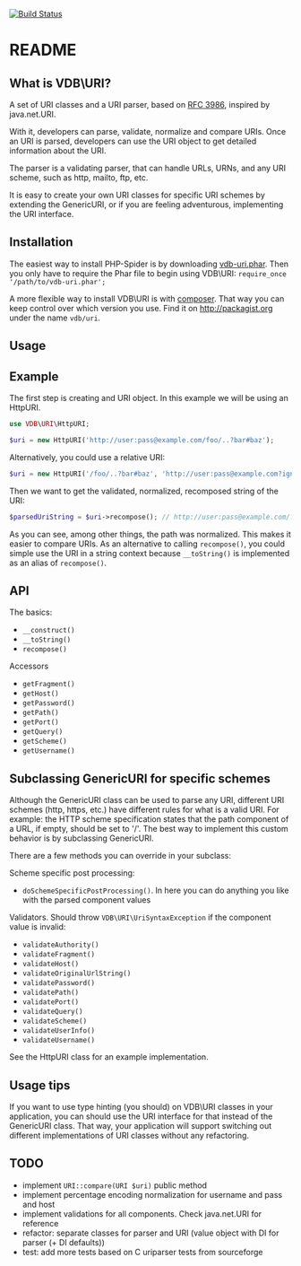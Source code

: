 [![Build Status](https://travis-ci.org/matthijsvandenbos/vdb-uri.png?branch=master)](https://travis-ci.org/matthijsvandenbos/vdb-uri)

README
======
What is VDB\URI?
----------------
A set of URI classes and a URI parser, based on [RFC 3986](https://www.ietf.org/rfc/rfc3986.txt), inspired by java.net.URI.

With it, developers can parse, validate, normalize and compare URIs.
Once an URI is parsed, developers can use the URI object to get detailed information about the URI.

The parser is a validating parser, that can handle URLs, URNs, and any URI scheme, such as http, mailto, ftp, etc.

It is easy to create your own URI classes for specific URI schemes by extending the GenericURI, or if you are feeling adventurous, implementing the URI interface.

Installation
------------
The easiest way to install PHP-Spider is by downloading [vdb-uri.phar](https://github.com/matthijsvandenbos/vdb-uri/raw/master/bin/vdb-uri.phar).
Then you only have to require the Phar file to begin using VDB\URI: `require_once '/path/to/vdb-uri.phar';`

A more flexible way to install VDB\URI is with [composer](http://getcomposer.org/). That way you can keep control over which version you use. Find it on http://packagist.org under the name `vdb/uri`.

Usage
-----
## Example

The first step is creating and URI object. In this example we will be using an HttpURI.
```php
use VDB\URI\HttpURI;

$uri = new HttpURI('http://user:pass@example.com/foo/..?bar#baz');
```
Alternatively, you could use a relative URI:
```php
$uri = new HttpURI('/foo/..?bar#baz', 'http://user:pass@example.com?ignored');
```
Then we want to get the validated, normalized, recomposed string of the URI:
```php
$parsedUriString = $uri->recompose(); // http://user:pass@example.com/?bar#baz
```
As you can see, among other things, the path was normalized. This makes it easier to compare URIs.
As an alternative to calling `recompose()`, you could simple use the URI in a string context
because `__toString()` is implemented as an alias of `recompose()`.

## API

The basics:
* `__construct()`
* `__toString()`
* `recompose()`

Accessors
* `getFragment()`
* `getHost()`
* `getPassword()`
* `getPath()`
* `getPort()`
* `getQuery()`
* `getScheme()`
* `getUsername()`

## Subclassing GenericURI for specific schemes

Although the GenericURI class can be used to parse any URI, different URI schemes (http, https, etc.)
have different rules for what is a valid URI. For example: the HTTP scheme specification states that the path component
of a URL, if empty, should be set to '/'. The best way to implement this custom behavior is by subclassing GenericURI.

There are a few methods you can override in your subclass:

Scheme specific post processing:
* `doSchemeSpecificPostProcessing()`. In here you can do anything you like with the parsed component values

Validators. Should throw `VDB\URI\UriSyntaxException` if the component value is invalid:
* `validateAuthority()`
* `validateFragment()`
* `validateHost()`
* `validateOriginalUrlString()`
* `validatePassword()`
* `validatePath()`
* `validatePort()`
* `validateQuery()`
* `validateScheme()`
* `validateUserInfo()`
* `validateUsername()`

See the HttpURI class for an example implementation.

## Usage tips
If you want to use type hinting (you should) on VDB\URI classes in your application, you can should use the URI interface for that instead of the GenericURI class.
That way, your application will support switching out different implementations of URI classes without any refactoring.      

TODO
----
- implement `URI::compare(URI $uri)` public method
- implement percentage encoding normalization for username and pass and host
- implement validations for all components. Check java.net.URI for reference
- refactor: separate classes for parser and URI (value object with DI for parser (+ DI defaults))
- test: add more tests based on C uriparser tests from sourceforge
